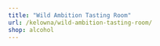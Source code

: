 ```yaml
---
title: "Wild Ambition Tasting Room"
url: /kelowna/wild-ambition-tasting-room/
shop: alcohol
---
```

